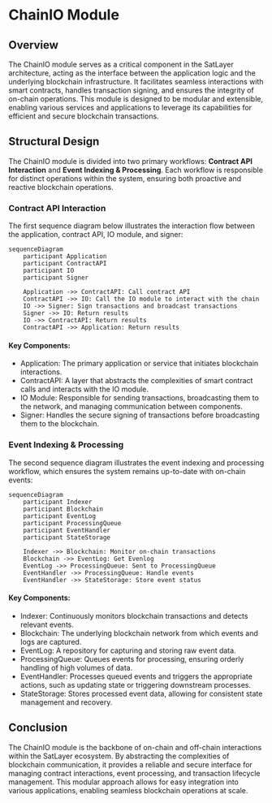 # ChainIO Module

## Overview

The ChainIO module serves as a critical component in the SatLayer architecture, acting as the interface between the application logic and the underlying blockchain infrastructure. It facilitates seamless interactions with smart contracts, handles transaction signing, and ensures the integrity of on-chain operations. This module is designed to be modular and extensible, enabling various services and applications to leverage its capabilities for efficient and secure blockchain transactions.

## Structural Design

The ChainIO module is divided into two primary workflows: **Contract API Interaction** and **Event Indexing & Processing**. Each workflow is responsible for distinct operations within the system, ensuring both proactive and reactive blockchain operations.

### Contract API Interaction

The first sequence diagram below illustrates the interaction flow between the application, contract API, IO module, and signer:

```mermaid
sequenceDiagram
    participant Application
    participant ContractAPI
    participant IO
    participant Signer

    Application ->> ContractAPI: Call contract API
    ContractAPI ->> IO: Call the IO module to interact with the chain
    IO ->> Signer: Sign transactions and broadcast transactions
    Signer ->> IO: Return results
    IO ->> ContractAPI: Return results
    ContractAPI ->> Application: Return results
```

#### Key Components:

- Application: The primary application or service that initiates blockchain interactions.
- ContractAPI: A layer that abstracts the complexities of smart contract calls and interacts with the IO module.
- IO Module: Responsible for sending transactions, broadcasting them to the network, and managing communication between components.
- Signer: Handles the secure signing of transactions before broadcasting them to the blockchain.

### Event Indexing & Processing

The second sequence diagram illustrates the event indexing and processing workflow, which ensures the system remains up-to-date with on-chain events:

```mermaid
sequenceDiagram
    participant Indexer
    participant Blockchain
    participant EventLog
    participant ProcessingQueue
    participant EventHandler
    participant StateStorage

    Indexer ->> Blockchain: Monitor on-chain transactions
    Blockchain ->> EventLog: Get Evenlog
    EventLog ->> ProcessingQueue: Sent to ProcessingQueue
    EventHandler ->> ProcessingQueue: Handle events
    EventHandler ->> StateStorage: Store event status
```

#### Key Components:

- Indexer: Continuously monitors blockchain transactions and detects relevant events.
- Blockchain: The underlying blockchain network from which events and logs are captured.
- EventLog: A repository for capturing and storing raw event data.
- ProcessingQueue: Queues events for processing, ensuring orderly handling of high volumes of data.
- EventHandler: Processes queued events and triggers the appropriate actions, such as updating state or triggering downstream processes.
- StateStorage: Stores processed event data, allowing for consistent state management and recovery.

## Conclusion

The ChainIO module is the backbone of on-chain and off-chain interactions within the SatLayer ecosystem. By abstracting the complexities of blockchain communication, it provides a reliable and secure interface for managing contract interactions, event processing, and transaction lifecycle management. This modular approach allows for easy integration into various applications, enabling seamless blockchain operations at scale.
